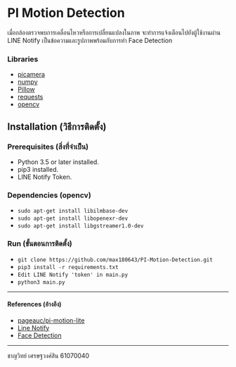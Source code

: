 # PI Motion Detection

เมื่อกล้องตรวจพบการเคลื่อนไหวหรือการเปลื่ยนแปลงในภาพ จะทำการแจ้งเตือนไปยังผู้ใช้งานผ่าน LINE Notify เป็นข้อความและรูปภาพพร้อมกับการทำ Face Detection

### Libraries

- [picamera](https://pypi.org/project/picamera/)
- [numpy](https://pypi.org/project/numpy/)
- [Pillow](https://pypi.org/project/Pillow/)
- [requests](https://pypi.org/project/requests/)
- [opencv](https://pypi.org/project/opencv-python/)

## Installation (วิธีการติดตั้ง)

### Prerequisites (สิ่งที่จำเป็น)

- Python 3.5 or later installed.
- pip3 installed.
- LINE Notify Token.

### Dependencies (opencv)

- `sudo apt-get install libilmbase-dev`
- `sudo apt-get install libopenexr-dev`
- `sudo apt-get install libgstreamer1.0-dev`

### Run (ขั้นตอนการติดตั้ง)

- `git clone https://github.com/max180643/PI-Motion-Detection.git`
- `pip3 install -r requirements.txt`
- `Edit LINE Notify 'token' in main.py`
- `python3 main.py`

---

#### References (อ้างอิง)

- [pageauc/pi-motion-lite](https://github.com/pageauc/pi-motion-lite)
- [Line Notify](https://iot.jpnet.co.th/python-line-local-file/)
- [Face Detection](https://towardsdatascience.com/face-detection-in-2-minutes-using-opencv-python-90f89d7c0f81)

---

ชาญวิทย์ เศรษฐวงศ์สิน 61070040
